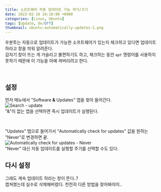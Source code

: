 ```yaml
---
title: 소프트웨어 자동 업데이트 기능 켜기/끄기
date: 2023-02-16 14:18:00 +0900
categories: [Linux, Ubuntu]
tags: [Update, On/Off]
thumbnail: ubuntu-automatically-updates-1.png
---
```


우분투는 자동으로 업데이트가 가능한 소프트웨어가 있는지 체크하고 있다면 업데이트하라고 창을 띄워 알려준다.  
갑자기 창이 뜨는 게 거슬리고 불편하기도 하고, 체크하는 동안 `apt` 명령어를 사용하지 못하기 때문에 이 기능을 아예 꺼버리려고 한다.

<br/>

## 설정
먼저 메뉴에서 "Software **&** Updates" 앱을 찾아 들어간다.  
![Search - update](ubuntu-automatically-updates-1.png)  
"&"이 없는 앱을 선택하면 즉시 업데이트가 실행된다.

<br/>

"Updates" 탭으로 들어가서 "Automatically check for updates" 값을 원하는 "Never"로 변경하면 끝.  
![Automatically check for updates - Never](ubuntu-automatically-updates-2.png)  
"Never" 대신 자동 업데이트를 실행할 주기를 선택할 수도 있다.

## 다시 설정
그래도 계속 업데이트 하라는 창이 뜬다..?  
캡쳐했는데 실수로 삭제해버렸다. 천천히 다른 방법을 찾아봐야지..

